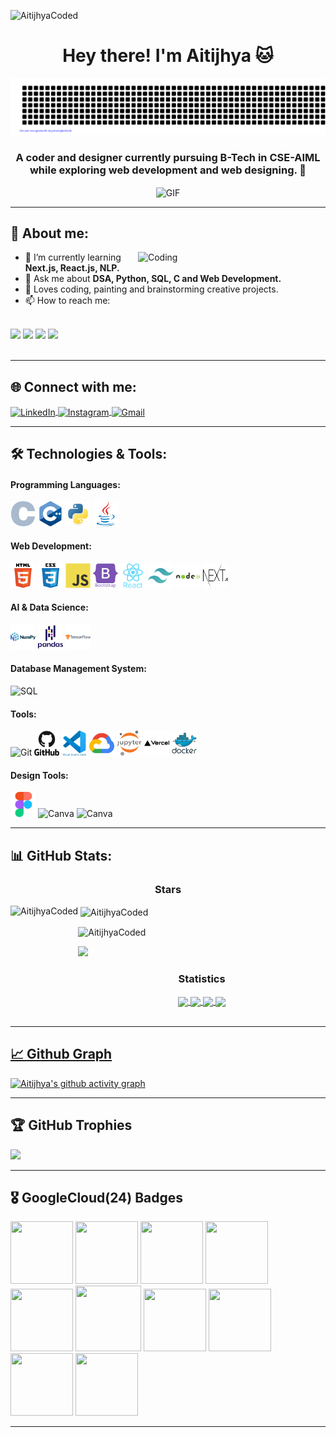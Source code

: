 <p align="left">
  <img src="https://komarev.com/ghpvc/?username=AitijhyaCoded&label=Profile%20views&color=D22B2B&style=flat" alt="AitijhyaCoded" />
</p>


<h1 align="center">Hey there! I'm Aitijhya 🐱</h1>

<div align="center">
  
  ![gitartwork](gitartwork.svg)

</div>

<h3 align="center">A coder and designer currently pursuing B-Tech in CSE-AIML while exploring web development and web designing. 🎀</h3>

<div align="center"> <img hight="300" width="500" alt="GIF" align="center" src="https://media1.tenor.com/m/eVegEHxt9goAAAAC/study-work.gif"></div>

---

## 💬 About me:
<img align="right" alt="Coding" width="300" src="https://media1.tenor.com/m/2SEHw9cs9hQAAAAd/anime-studio-ghibli.gif">

- 🌱 I’m currently learning **Next.js, React.js, NLP.** 
- 💬 Ask me about **DSA, Python, SQL, C and Web Development.**
- 🚀 Loves coding, painting and brainstorming creative projects.
- 📫 How to reach me:
 <br>
<div>
<a href="https://www.linkedin.com/in/aitijhya-roy-12914a326/" target="_blank"><img src="https://img.shields.io/badge/LinkedIn-0077B5?style=for-the-badge&logo=linkedin&logoColor=white" target="_blank"></a>
<a href="https://github.com/AitijhyaCoded" target="_blank"><img src="https://img.shields.io/badge/GitHub-100000?style=for-the-badge&logo=github&logoColor=white" target="_blank"></a>
<a href="https://instagram.com/astrophile_atz/" target="_blank"><img src="https://img.shields.io/badge/Instagram-E4405F?style=for-the-badge&logo=instagram&logoColor=white" target="_blank"></a>
<a href = "mailto:raitijhya005@gmail.com"><img src="https://img.shields.io/badge/-Gmail-%23333?style=for-the-badge&logo=gmail&logoColor=white" target="_blank"></a>
</div>
<br>

---

## 🌐 Connect with me:
<p align="left">
  <a href="https://www.linkedin.com/in/aitijhya-roy-12914a326/" target="blank">
    <img align="center" src="https://raw.githubusercontent.com/rahuldkjain/github-profile-readme-generator/master/src/images/icons/Social/linked-in-alt.svg" alt="LinkedIn" height="30" width="40">
  </a>
  <a href="https://www.instagram.com/astrophile_atz/" target="blank">
    <img align="center" src="https://raw.githubusercontent.com/rahuldkjain/github-profile-readme-generator/master/src/images/icons/Social/instagram.svg" alt="Instagram" height="30" width="40">
  </a>
<a href="mailto:raitijhya005@gmail.com" target="blank">
    <img align="center" src="https://upload.wikimedia.org/wikipedia/commons/7/7e/Gmail_icon_%282020%29.svg" alt="Gmail" width="40" height="40">
  </a> 
</p>

---

## 🛠️ Technologies & Tools:
  <h4>Programming Languages:</h4>
  <p>

   <img src="https://raw.githubusercontent.com/devicons/devicon/master/icons/c/c-original.svg" alt="C" width="40" height="40">
  <img src="https://raw.githubusercontent.com/devicons/devicon/master/icons/cplusplus/cplusplus-original.svg" alt="C++" width="40" height="40">
  <img src="https://raw.githubusercontent.com/devicons/devicon/master/icons/python/python-original.svg" alt="Python" width="40" height="40">
  <img src="https://raw.githubusercontent.com/teamedwardforever/Readme-Generator/71f25dd8b98329b168142a6b782a107b75eab178/svg/Skills/Languages/java-original.svg" alt="Java" width="40" height="40"/>

  </p>
  <h4>Web Development:</h4>
  <p>
    <img src="https://raw.githubusercontent.com/teamedwardforever/Readme-Generator/71f25dd8b98329b168142a6b782a107b75eab178/svg/Skills/Frontend/html5-original-wordmark.svg" alt="HTML" width="40" height="40"/>
<img src="https://raw.githubusercontent.com/teamedwardforever/Readme-Generator/71f25dd8b98329b168142a6b782a107b75eab178/svg/Skills/Frontend/css3-original-wordmark.svg" alt="Css" width="40" height="40"/>
    <img src="https://raw.githubusercontent.com/teamedwardforever/Readme-Generator/71f25dd8b98329b168142a6b782a107b75eab178/svg/Skills/Languages/javascript-original.svg" alt="Javascript" width="40" height="40"/>
<img src="https://raw.githubusercontent.com/teamedwardforever/Readme-Generator/71f25dd8b98329b168142a6b782a107b75eab178/svg/Skills/Frontend/bootstrap-plain-wordmark.svg" alt="Bootstrap" width="40" height="40"/>
<img src="https://raw.githubusercontent.com/teamedwardforever/Readme-Generator/71f25dd8b98329b168142a6b782a107b75eab178/svg/Skills/Frontend/react-original-wordmark.svg" alt="React" width="40" height="40"/>
<img src="https://raw.githubusercontent.com/teamedwardforever/Readme-Generator/71f25dd8b98329b168142a6b782a107b75eab178/svg/Skills/Frontend/tailwindcss-icon.svg" alt="Tailwindcss" width="40" height="40"/>
<img src="https://raw.githubusercontent.com/teamedwardforever/Readme-Generator/71f25dd8b98329b168142a6b782a107b75eab178/svg/Skills/Backend/nodejs-original-wordmark.svg" alt="NodeJs" width="40" height="40"/>
    <img src="https://raw.githubusercontent.com/teamedwardforever/Readme-Generator/71f25dd8b98329b168142a6b782a107b75eab178/svg/Skills/Static/nextjs-2.svg" alt="Nextjs" width="40" height="40"/>
  </p>
<h4>AI & Data Science:</h4>
  <p>

  <img src="https://raw.githubusercontent.com/devicons/devicon/master/icons/numpy/numpy-original-wordmark.svg" alt="NumPy" width="40" height="40">


  <img src="https://raw.githubusercontent.com/devicons/devicon/master/icons/pandas/pandas-original-wordmark.svg" alt="Pandas" width="40" height="40">


  <img src="https://raw.githubusercontent.com/devicons/devicon/master/icons/tensorflow/tensorflow-original-wordmark.svg" alt="TensorFlow" width="40" height="40">


  </p>


  <h4>Database Management System:</h4>
  <p>
    <img src="https://1000logos.net/wp-content/uploads/2020/08/MySQL-Logo.png" alt="SQL" width="60" height="40">
  </p>

  <h4>Tools:</h4>
  <p>
      <img src="https://www.vectorlogo.zone/logos/git-scm/git-scm-icon.svg" alt="Git" width="40" height="40">
      <img src="https://raw.githubusercontent.com/devicons/devicon/master/icons/github/github-original-wordmark.svg" alt="GitHub" width="40" height="40">
      <img src="https://raw.githubusercontent.com/devicons/devicon/master/icons/vscode/vscode-original-wordmark.svg" alt="VS Code" width="40" height="40">
      <img src="https://raw.githubusercontent.com/teamedwardforever/Readme-Generator/71f25dd8b98329b168142a6b782a107b75eab178/svg/Skills/Devops/google_cloud-icon.svg" alt="Google Cloud" width="40" height="40">
      <img src="https://raw.githubusercontent.com/devicons/devicon/master/icons/jupyter/jupyter-original-wordmark.svg" alt="Jupyter Notebook" width="40" height="40">
      <img src="https://raw.githubusercontent.com/devicons/devicon/master/icons/vercel/vercel-original-wordmark.svg" alt="Vercel" width="40" height="40">
      <img src="https://raw.githubusercontent.com/devicons/devicon/master/icons/docker/docker-original-wordmark.svg" alt="Docker" width="40" height="40">

  </p>
  <h4>Design Tools:</h4>
  <p>
      <img src="https://raw.githubusercontent.com/devicons/devicon/master/icons/figma/figma-original.svg" alt="Figma" width="40" height="40">
      <img src="https://github-production-user-asset-6210df.s3.amazonaws.com/136815194/253220886-02494c7c-de6a-43a6-9293-6369696842ed.png" alt="Canva" width="40" height="40">
      <img src="https://play-lh.googleusercontent.com/QcfhlXm32JDnj3WM2-TSL78ad99x4slovX4OzCSLSPU3uRN-mGXpKyM_yeXiewhz0Lk" alt="Canva" width="40" height="40">

  </p>

  
</div>

---

## 📊 GitHub Stats:

<h3 align="center">Stars</h3>
<img align="left" height="180em" src="https://github-readme-stats.vercel.app/api/top-langs/?username=AitijhyaCoded&layout=compact&theme=highcontrast" alt="AitijhyaCoded" />

<p>&nbsp;<img align="center" height="180em" src="https://github-readme-stats.vercel.app/api?username=AitijhyaCoded&show_icons=true&locale=en&theme=highcontrast" alt="AitijhyaCoded" /></p>

<p><img align="center" height="180em" src="https://github-readme-streak-stats.herokuapp.com/?user=AitijhyaCoded&theme=neon_dark" alt="AitijhyaCoded" /></p>

<img src="https://user-images.githubusercontent.com/73097560/115834477-dbab4500-a447-11eb-908a-139a6edaec5c.gif">

<h3 align="center">Statistics</h3>
<div align="center">
<a href="https://github.com/AitijhyaCoded">
<img align="center" src="http://github-profile-summary-cards.vercel.app/api/cards/most-commit-language?username=AitijhyaCoded&theme=highcontrast" height="180em" />
<img align="center" src="http://github-profile-summary-cards.vercel.app/api/cards/repos-per-language?username=AitijhyaCoded&theme=highcontrast" height="180em" />
<img align="center" src="http://github-profile-summary-cards.vercel.app/api/cards/productive-time?username=AitijhyaCoded&theme=highcontrast" height="180em" />
<img align="center" src="http://github-profile-summary-cards.vercel.app/api/cards/profile-details?username=AitijhyaCoded&theme=highcontrast" height="180em" />
</div>
<br>

---

## 📈 Github Graph

[![Aitijhya's github activity graph](https://github-readme-activity-graph.vercel.app/graph?username=AitijhyaCoded&bg_color=02011e&color=ffffff&line=37ff00&point=ffffff&area=true&hide_border=true)](https://github.com/ashutosh00710/github-readme-activity-graph)

---

## 🏆 GitHub Trophies

![](https://github-profile-trophy.vercel.app/?username=AitijhyaCoded&theme=merko&no-frame=false&no-bg=false&margin-w=4)

---

## 🎖️ GoogleCloud(24) Badges 
<div>
  <img src="https://images.credly.com/size/220x220/images/b7898c75-72ce-4304-b227-0aa7563aaca9/blob" width="100px" height="100px" />
  <img src="https://images.credly.com/size/680x680/images/3934ff47-3ef9-40cb-82d2-66a40d33886a/image.png" width="100px" height="100px" />
  <img src="https://images.credly.com/size/220x220/images/79d45afd-9552-447b-96d0-b4c2037f59be/image.png" width="100px" height="100px" />
  <img src="https://images.credly.com/size/680x680/images/f4037855-1b1d-4338-985f-fec235b152a6/image.png" width="100px" height="100px" />
  <img src="https://images.credly.com/size/680x680/images/6b0dde4a-f8ab-4042-b828-2ed1a4f82d4d/image.png" width="100px" height="100px" />
  <img src="https://images.credly.com/size/680x680/images/4b9b3bd9-02b8-4243-8def-893557125497/image.png" width="105px" height="105px" />
  <img src="https://images.credly.com/size/680x680/images/2f0d66d4-9479-43e5-a101-42cda01123dc/image.png" width="100px" height="100px" />
  <img src="https://images.credly.com/size/680x680/images/449ee94a-268c-4a6d-9983-0507fbdeaf46/image.png" width="100px" height="100px" />
  <img src="https://images.credly.com/size/680x680/images/42242faf-e2ec-4c2c-aa57-8c27b190dd83/image.png" width="100px" height="100px" />
  <img src="https://images.credly.com/size/680x680/images/42326d44-14ff-4eda-b9c5-7d8f12919253/image.png" width="100px" height="100px" />
  
</div>

---
